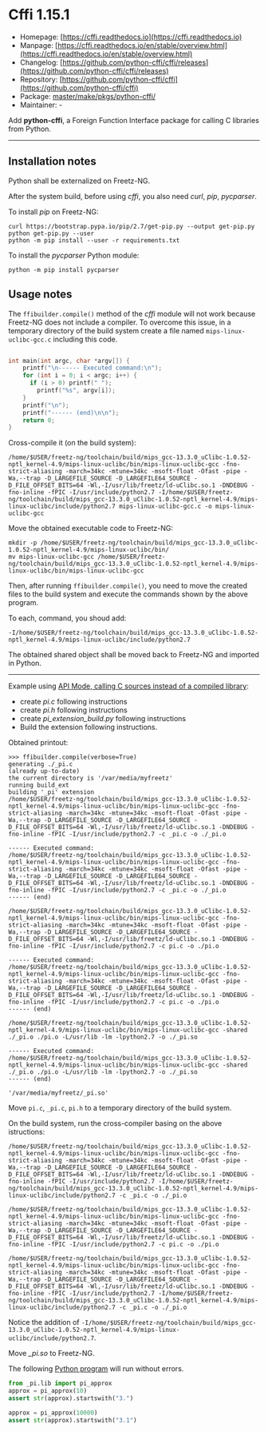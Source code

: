 # Cffi 1.15.1
 - Homepage: [https://cffi.readthedocs.io](https://cffi.readthedocs.io)
 - Manpage: [https://cffi.readthedocs.io/en/stable/overview.html](https://cffi.readthedocs.io/en/stable/overview.html)
 - Changelog: [https://github.com/python-cffi/cffi/releases](https://github.com/python-cffi/cffi/releases)
 - Repository: [https://github.com/python-cffi/cffi](https://github.com/python-cffi/cffi)
 - Package: [master/make/pkgs/python-cffi/](https://github.com/Freetz-NG/freetz-ng/tree/master/make/pkgs/python-cffi/)
 - Maintainer: -

Add **python-cffi**, a Foreign Function Interface package for calling C libraries from Python.

------------------------------------------------------

## Installation notes

Python shall be externalized on Freetz-NG.

After the system build, before using *cffi*, you also need *curl*, *pip*, *pycparser*.

To install *pip* on Freetz-NG:

```
curl https://bootstrap.pypa.io/pip/2.7/get-pip.py --output get-pip.py
python get-pip.py --user
python -m pip install --user -r requirements.txt
```

To install the *pycparser* Python module:

```
python -m pip install pycparser
```

## Usage notes

The `ffibuilder.compile()` method of the *cffi* module will not work because Freetz-NG does not include a compiler. To overcome this issue, in a temporary directory of the build system create a file named `mips-linux-uclibc-gcc.c` including this code.

```c

int main(int argc, char *argv[]) {
    printf("\n------ Executed command:\n");
    for (int i = 0; i < argc; i++) {
      if (i > 0) printf(" ");
        printf("%s", argv[i]);
    }
    printf("\n");
    printf("------ (end)\n\n");
    return 0;
}
```

Cross-compile it (on the build system):

```
/home/$USER/freetz-ng/toolchain/build/mips_gcc-13.3.0_uClibc-1.0.52-nptl_kernel-4.9/mips-linux-uclibc/bin/mips-linux-uclibc-gcc -fno-strict-aliasing -march=34kc -mtune=34kc -msoft-float -Ofast -pipe -Wa,--trap -D_LARGEFILE_SOURCE -D_LARGEFILE64_SOURCE -D_FILE_OFFSET_BITS=64 -Wl,-I/usr/lib/freetz/ld-uClibc.so.1 -DNDEBUG -fno-inline -fPIC -I/usr/include/python2.7 -I/home/$USER/freetz-ng/toolchain/build/mips_gcc-13.3.0_uClibc-1.0.52-nptl_kernel-4.9/mips-linux-uclibc/include/python2.7 mips-linux-uclibc-gcc.c -o mips-linux-uclibc-gcc
```

Move the obtained executable code to Freetz-NG:

```
mkdir -p /home/$USER/freetz-ng/toolchain/build/mips_gcc-13.3.0_uClibc-1.0.52-nptl_kernel-4.9/mips-linux-uclibc/bin/
mv mips-linux-uclibc-gcc /home/$USER/freetz-ng/toolchain/build/mips_gcc-13.3.0_uClibc-1.0.52-nptl_kernel-4.9/mips-linux-uclibc/bin/mips-linux-uclibc-gcc
```

Then, after running `ffibuilder.compile()`, you need to move the created files to the build system and execute the commands shown by the above program.

To each, command, you shoud add:

```
-I/home/$USER/freetz-ng/toolchain/build/mips_gcc-13.3.0_uClibc-1.0.52-nptl_kernel-4.9/mips-linux-uclibc/include/python2.7
```

The obtained shared object shall be moved back to Freetz-NG and imported in Python.

------------------

Example using [API Mode, calling C sources instead of a compiled library](https://cffi.readthedocs.io/en/stable/overview.html#api-mode-calling-c-sources-instead-of-a-compiled-library):

- create *pi.c* following instructions
- create *pi.h* following instructions
- create *pi_extension_build.py* following instructions
- Build the extension following instructions.

Obtained printout:

```
>>> ffibuilder.compile(verbose=True)
generating ./_pi.c
(already up-to-date)
the current directory is '/var/media/myfreetz'
running build_ext
building '_pi' extension
/home/$USER/freetz-ng/toolchain/build/mips_gcc-13.3.0_uClibc-1.0.52-nptl_kernel-4.9/mips-linux-uclibc/bin/mips-linux-uclibc-gcc -fno-strict-aliasing -march=34kc -mtune=34kc -msoft-float -Ofast -pipe -Wa,--trap -D_LARGEFILE_SOURCE -D_LARGEFILE64_SOURCE -D_FILE_OFFSET_BITS=64 -Wl,-I/usr/lib/freetz/ld-uClibc.so.1 -DNDEBUG -fno-inline -fPIC -I/usr/include/python2.7 -c _pi.c -o ./_pi.o

------ Executed command:
/home/$USER/freetz-ng/toolchain/build/mips_gcc-13.3.0_uClibc-1.0.52-nptl_kernel-4.9/mips-linux-uclibc/bin/mips-linux-uclibc-gcc -fno-strict-aliasing -march=34kc -mtune=34kc -msoft-float -Ofast -pipe -Wa,--trap -D_LARGEFILE_SOURCE -D_LARGEFILE64_SOURCE -D_FILE_OFFSET_BITS=64 -Wl,-I/usr/lib/freetz/ld-uClibc.so.1 -DNDEBUG -fno-inline -fPIC -I/usr/include/python2.7 -c _pi.c -o ./_pi.o
------ (end)

/home/$USER/freetz-ng/toolchain/build/mips_gcc-13.3.0_uClibc-1.0.52-nptl_kernel-4.9/mips-linux-uclibc/bin/mips-linux-uclibc-gcc -fno-strict-aliasing -march=34kc -mtune=34kc -msoft-float -Ofast -pipe -Wa,--trap -D_LARGEFILE_SOURCE -D_LARGEFILE64_SOURCE -D_FILE_OFFSET_BITS=64 -Wl,-I/usr/lib/freetz/ld-uClibc.so.1 -DNDEBUG -fno-inline -fPIC -I/usr/include/python2.7 -c pi.c -o ./pi.o

------ Executed command:
/home/$USER/freetz-ng/toolchain/build/mips_gcc-13.3.0_uClibc-1.0.52-nptl_kernel-4.9/mips-linux-uclibc/bin/mips-linux-uclibc-gcc -fno-strict-aliasing -march=34kc -mtune=34kc -msoft-float -Ofast -pipe -Wa,--trap -D_LARGEFILE_SOURCE -D_LARGEFILE64_SOURCE -D_FILE_OFFSET_BITS=64 -Wl,-I/usr/lib/freetz/ld-uClibc.so.1 -DNDEBUG -fno-inline -fPIC -I/usr/include/python2.7 -c pi.c -o ./pi.o
------ (end)

/home/$USER/freetz-ng/toolchain/build/mips_gcc-13.3.0_uClibc-1.0.52-nptl_kernel-4.9/mips-linux-uclibc/bin/mips-linux-uclibc-gcc -shared ./_pi.o ./pi.o -L/usr/lib -lm -lpython2.7 -o ./_pi.so

------ Executed command:
/home/$USER/freetz-ng/toolchain/build/mips_gcc-13.3.0_uClibc-1.0.52-nptl_kernel-4.9/mips-linux-uclibc/bin/mips-linux-uclibc-gcc -shared ./_pi.o ./pi.o -L/usr/lib -lm -lpython2.7 -o ./_pi.so
------ (end)

'/var/media/myfreetz/_pi.so'

```

Move `pi.c`, `_pi.c`, `pi.h` to a temporary directory of the build system.

On the build system, run the cross-compiler basing on the above istructions:

```
/home/$USER/freetz-ng/toolchain/build/mips_gcc-13.3.0_uClibc-1.0.52-nptl_kernel-4.9/mips-linux-uclibc/bin/mips-linux-uclibc-gcc -fno-strict-aliasing -march=34kc -mtune=34kc -msoft-float -Ofast -pipe -Wa,--trap -D_LARGEFILE_SOURCE -D_LARGEFILE64_SOURCE -D_FILE_OFFSET_BITS=64 -Wl,-I/usr/lib/freetz/ld-uClibc.so.1 -DNDEBUG -fno-inline -fPIC -I/usr/include/python2.7 -I/home/$USER/freetz-ng/toolchain/build/mips_gcc-13.3.0_uClibc-1.0.52-nptl_kernel-4.9/mips-linux-uclibc/include/python2.7 -c _pi.c -o ./_pi.o

/home/$USER/freetz-ng/toolchain/build/mips_gcc-13.3.0_uClibc-1.0.52-nptl_kernel-4.9/mips-linux-uclibc/bin/mips-linux-uclibc-gcc -fno-strict-aliasing -march=34kc -mtune=34kc -msoft-float -Ofast -pipe -Wa,--trap -D_LARGEFILE_SOURCE -D_LARGEFILE64_SOURCE -D_FILE_OFFSET_BITS=64 -Wl,-I/usr/lib/freetz/ld-uClibc.so.1 -DNDEBUG -fno-inline -fPIC -I/usr/include/python2.7 -c pi.c -o ./pi.o

/home/$USER/freetz-ng/toolchain/build/mips_gcc-13.3.0_uClibc-1.0.52-nptl_kernel-4.9/mips-linux-uclibc/bin/mips-linux-uclibc-gcc -fno-strict-aliasing -march=34kc -mtune=34kc -msoft-float -Ofast -pipe -Wa,--trap -D_LARGEFILE_SOURCE -D_LARGEFILE64_SOURCE -D_FILE_OFFSET_BITS=64 -Wl,-I/usr/lib/freetz/ld-uClibc.so.1 -DNDEBUG -fno-inline -fPIC -I/usr/include/python2.7 -I/home/$USER/freetz-ng/toolchain/build/mips_gcc-13.3.0_uClibc-1.0.52-nptl_kernel-4.9/mips-linux-uclibc/include/python2.7 -c _pi.c -o ./_pi.o
```

Notice the addition of `-I/home/$USER/freetz-ng/toolchain/build/mips_gcc-13.3.0_uClibc-1.0.52-nptl_kernel-4.9/mips-linux-uclibc/include/python2.7`.

Move *_pi.so* to Freetz-NG.

The following [Python program](https://cffi.readthedocs.io/en/stable/overview.html#api-mode-calling-c-sources-instead-of-a-compiled-library) will run without errors.

```python
from _pi.lib import pi_approx
approx = pi_approx(10)
assert str(approx).startswith("3.")

approx = pi_approx(10000)
assert str(approx).startswith("3.1")
```
